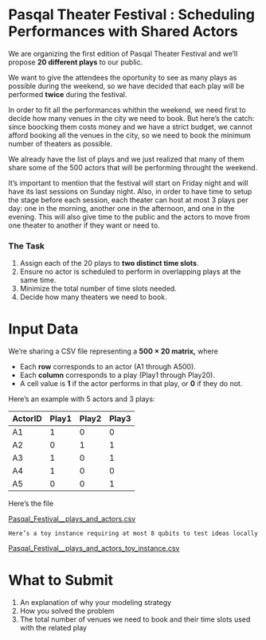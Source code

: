 # Pasqal Theater Festival : Scheduling  Performances with Shared Actors

We are organizing the first edition of Pasqal Theater Festival and we’ll propose **20 different plays** to our public. 

We want to give the attendees the oportunity to see as many plays as possible during the weekend, so we have decided that each play will be performed **twice** during the festival. 

In order to fit all the performances whithin the weekend, we need first to decide how many venues in the city we need to book. But here’s the catch: since boocking them costs money and we have a strict budget, we cannot afford booking all the venues in the city, so we need to book the minimum number of theaters as possible. 

We already have the list of plays and we just realized that many of them share some of the 500 actors that will be performing throught the weekend.

It’s important to mention that the festival will start on Friday night and will have its last sessions on Sunday night. Also, in order to have time to setup the stage before each session, each theater can host at most 3 plays per day: one in the morning, another one in the afternoon, and one in the evening. This will also give time to the public and the actors to move from one theater to another if they want or need to.

### The Task

1. Assign each of the 20 plays to **two distinct time slots**.
2. Ensure no actor is scheduled to perform in overlapping plays at the same time.
3. Minimize the total number of time slots needed.
4. Decide how many theaters we need to book.

# Input Data

We’re sharing a CSV file representing a **500 × 20 matrix,** where

- Each **row** corresponds to an actor (A1 through A500).
- Each **column** corresponds to a play (Play1 through Play20).
- A cell value is **1** if the actor performs in that play, or **0** if they do not.

Here’s an example with 5 actors and 3 plays:

| ActorID | Play1 | Play2 | Play3 |
| --- | --- | --- | --- |
| A1 | 1 | 0 | 0 |
| A2 | 0 | 1 | 1 |
| A3 | 1 | 0 | 1 |
| A4 | 1 | 0 | 0 |
| A5 | 0 | 0 | 1 |

Here’s the file

[Pasqal_Festival__plays_and_actors.csv](Pasqal_Festival__plays_and_actors_.csv)

`Here’s a toy instance requiring at most 8 qubits to test ideas locally`

[Pasqal_Festival__plays_and_actors_toy_instance.csv](Pasqal_Festival__plays_and_actors_toy_instance.csv)

# What to Submit

1. An explanation of why your modeling strategy
2. How you solved the problem
3. The total number of venues we need to book and their time slots used with the related play

